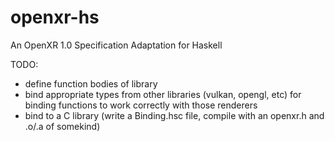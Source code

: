 # openxr-hs
An OpenXR 1.0 Specification Adaptation for Haskell

TODO:
  * define function bodies of library
  * bind appropriate types from other libraries (vulkan, opengl, etc) for binding functions to work correctly with those renderers
  * bind to a C library (write a Binding.hsc file, compile with an openxr.h and .o/.a of somekind) 
